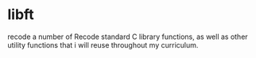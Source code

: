 # libft
recode a number of Recode standard C library functions, as well as other utility functions that i will reuse throughout my curriculum.
